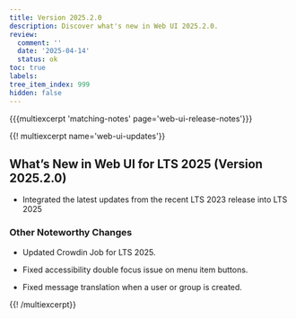```yaml
---
title: Version 2025.2.0
description: Discover what's new in Web UI 2025.2.0.
review:
  comment: ''
  date: '2025-04-14'
  status: ok
toc: true
labels:
tree_item_index: 999
hidden: false
---
```


{{{multiexcerpt 'matching-notes' page='web-ui-release-notes'}}}

{{! multiexcerpt name='web-ui-updates'}}

## What’s New in Web UI for LTS 2025 (Version 2025.2.0)

-  Integrated the latest updates from the recent LTS 2023 release into LTS 2025

### Other Noteworthy Changes

- Updated Crowdin Job for LTS 2025.<br/>

- Fixed accessibility double focus issue on menu item buttons.<br/>

- Fixed message translation when a user or group is created.<br/>

{{! /multiexcerpt}}
